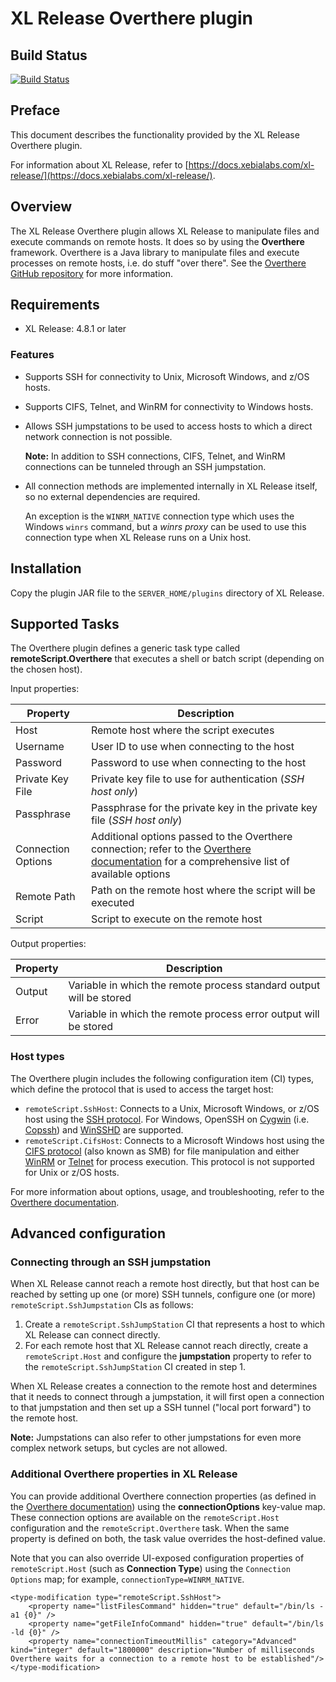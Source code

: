 # XL Release Overthere plugin

## Build Status

[![Build Status](https://travis-ci.org/xebialabs-community/xlr-overthere-plugin.svg?branch=master)](https://travis-ci.org/xebialabs-community/xlr-overthere-plugin)

## Preface

This document describes the functionality provided by the XL Release Overthere plugin.

For information about XL Release, refer to [https://docs.xebialabs.com/xl-release/](https://docs.xebialabs.com/xl-release/).

## Overview

The XL Release Overthere plugin allows XL Release to manipulate files and execute commands on remote hosts. It does so by using the **Overthere** framework. Overthere is a Java library to manipulate files and execute processes on remote hosts, i.e. do stuff "over there". See the [Overthere GitHub repository](https://github.com/xebialabs/overthere) for more information.

## Requirements

* XL Release: 4.8.1 or later

### Features ###

* Supports SSH for connectivity to Unix, Microsoft Windows, and z/OS hosts.
* Supports CIFS, Telnet, and WinRM for connectivity to Windows hosts.
* Allows SSH jumpstations to be used to access hosts to which a direct network connection is not possible.

    **Note:** In addition to SSH connections, CIFS, Telnet, and WinRM connections can be tunneled through an SSH jumpstation.

* All connection methods are implemented internally in XL Release itself, so no external dependencies are required.

    An exception is the `WINRM_NATIVE` connection type which uses the Windows `winrs` command, but a _winrs proxy_ can be used to use this connection type when XL Release runs on a Unix host.

## Installation

Copy the plugin JAR file to the `SERVER_HOME/plugins` directory of XL Release.

## Supported Tasks

The Overthere plugin defines a generic task type called **remoteScript.Overthere** that executes a shell or batch script (depending on the chosen host).

Input properties:

| Property | Description |
| -------- | ----------- |
| Host | Remote host where the script executes |
| Username | User ID to use when connecting to the host |
| Password | Password to use when connecting to the host |
| Private Key File | Private key file to use for authentication (*SSH host only*) |
| Passphrase | Passphrase for the private key in the private key file (*SSH host only*) |
| Connection Options | Additional options passed to the Overthere connection; refer to the [Overthere documentation](https://github.com/xebialabs/overthere#common_connection_options) for a comprehensive list of available options |
| Remote Path | Path on the remote host where the script will be executed |
| Script | Script to execute on the remote host |

Output properties:

| Property | Description |
| -------- | ----------- |
| Output | Variable in which the remote process standard output will be stored |
| Error | Variable in which the remote process error output will be stored |

### Host types ###

The Overthere plugin includes the following configuration item (CI) types, which define the protocol that is used to access the target host:

* `remoteScript.SshHost`: Connects to a Unix, Microsoft Windows, or z/OS host using the [SSH protocol](http://en.wikipedia.org/wiki/Secure_Shell). For Windows, OpenSSH on [Cygwin](http://www.cygwin.com) (i.e. [Copssh](https://www.itefix.no/i2/copssh)) and [WinSSHD](http://www.bitvise.com/winsshd) are supported.
* `remoteScript.CifsHost`: Connects to a Microsoft Windows host using the [CIFS protocol](http://en.wikipedia.org/wiki/Server_Message_Block) (also known as SMB) for file manipulation and either [WinRM](http://en.wikipedia.org/wiki/WS-Management) or [Telnet](http://en.wikipedia.org/wiki/Telnet) for process execution. This protocol is not supported for Unix or z/OS hosts.

For more information about options, usage, and troubleshooting, refer to the [Overthere documentation](https://github.com/xebialabs/overthere#table-of-contents).

## Advanced configuration

### Connecting through an SSH jumpstation

When XL Release cannot reach a remote host directly, but that host can be reached by setting up one (or more) SSH tunnels, configure one (or more) `remoteScript.SshJumpstation` CIs as follows:

1. Create a `remoteScript.SshJumpStation` CI that represents a host to which XL Release can connect directly.
1. For each remote host that XL Release cannot reach directly, create a `remoteScript.Host` and configure the **jumpstation** property to refer to the `remoteScript.SshJumpStation` CI created in step 1.

When XL Release creates a connection to the remote host and determines that it needs to connect through a jumpstation, it will first open a connection to that jumpstation and then set up a SSH tunnel ("local port forward") to the remote host.

**Note:** Jumpstations can also refer to other jumpstations for even more complex network setups, but cycles are not allowed.

### Additional Overthere properties in XL Release

You can provide additional Overthere connection properties (as defined in the [Overthere documentation](https://github.com/xebialabs/overthere/blob/master/README.md)) using the **connectionOptions** key-value map. These connection options are available on the `remoteScript.Host` configuration and the `remoteScript.Overthere` task. When the same property is defined on both, the task value overrides the host-defined value.

Note that you can also override UI-exposed configuration properties of `remoteScript.Host` (such as **Connection Type**) using the `Connection Options` map; for example, `connectionType=WINRM_NATIVE`.

	<type-modification type="remoteScript.SshHost">
		<property name="listFilesCommand" hidden="true" default="/bin/ls -a1 {0}" />
		<property name="getFileInfoCommand" hidden="true" default="/bin/ls -ld {0}" />
		<property name="connectionTimeoutMillis" category="Advanced" kind="integer" default="1800000" description="Number of milliseconds Overthere waits for a connection to a remote host to be established"/>
	</type-modification>

